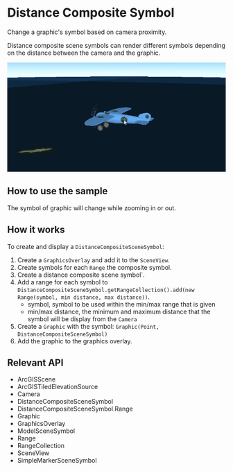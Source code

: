 # Distance Composite Symbol

Change a graphic's symbol based on camera proximity.

Distance composite scene symbols can render different symbols depending on the distance between the camera and the graphic.

![](DistanceCompositeSymbol.gif)

## How to use the sample

The symbol of graphic will change while zooming in or out.

## How it works

To create and display a `DistanceCompositeSceneSymbol`:

1.  Create a `GraphicsOverlay` and add it to the `SceneView`.
2.  Create symbols for each `Range` the composite symbol.
3.  Create a distance composite scene symbol`.
4.  Add a range for each symbol to `DistanceCompositeSceneSymbol.getRangeCollection().add(new Range(symbol, min distance, max distance))`.
    *   symbol, symbol to be used within the min/max range that is given
    *   min/max distance, the minimum and maximum distance that the symbol will be display from the `Camera`
5.  Create a `Graphic` with the symbol: `Graphic(Point, DistanceCompositeSceneSymbol)`
6.  Add the graphic to the graphics overlay.

## Relevant API

*   ArcGISScene
*   ArcGISTiledElevationSource
*   Camera
*   DistanceCompositeSceneSymbol
*   DistanceCompositeSceneSymbol.Range
*   Graphic
*   GraphicsOverlay
*   ModelSceneSymbol
*   Range
*   RangeCollection
*   SceneView
*   SimpleMarkerSceneSymbol

